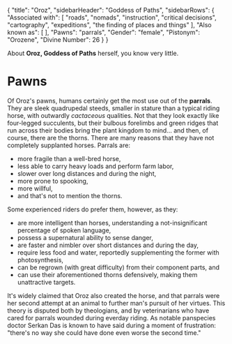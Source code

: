 {
	"title": "Oroz",
	"sidebarHeader": "Goddess of Paths",
	"sidebarRows": {
		"Associated with": [ "roads", "nomads", "instruction", "critical decisions", "cartography", "expeditions", "the finding of places and things" ],
		"Also known as": [ ],
		"Pawns": "parrals",
		"Gender": "female",
		"Pistonym": "Orozene",
		"Divine Number": 26
	}
}

About **Oroz, Goddess of Paths** herself, you know very little.

# Pawns

Of Oroz's pawns, humans certainly get the most use out of the **parrals**. They are sleek quadrupedal steeds, smaller in stature than a typical riding horse, with outwardly *cactaceous* qualities. Not that they look exactly like four-legged succulents, but their bulbous forelimbs and green ridges that run across their bodies bring the plant kingdom to mind... and then, of course, there are the thorns. There are many reasons that they have not completely supplanted horses. Parrals are:

* more fragile than a well-bred horse,
* less able to carry heavy loads and perform farm labor,
* slower over long distances and during the night,
* more prone to spooking,
* more willful,
* and that's not to mention the thorns.

Some experienced riders do prefer them, however, as they:

* are more intelligent than horses, understanding a not-insignificant percentage of spoken language,
* possess a supernatural ability to sense danger,
* are faster and nimbler over short distances and during the day,
* require less food and water, reportedly supplementing the former with photosynthesis,
* can be regrown (with great difficulty) from their component parts, and
* can use their aforementioned thorns defensively, making them unattractive targets.

It's widely claimed that Oroz also created the horse, and that parrals were her second attempt at an animal to further man's pursuit of her virtues. This theory is disputed both by theologians, and by veterinarians who have cared for parrals wounded during everday riding. As notable panspecies doctor Serkan Das is known to have said during a moment of frustration: "there's no way she could have done even worse the second time."
